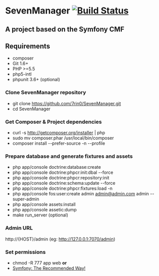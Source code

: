 # SevenManager [![Build Status](https://travis-ci.org/7rin0/SevenManager.svg?branch=master)](https://travis-ci.org/7rin0/SevenManager)
## A project based on the Symfony CMF

## Requirements
* composer
* Git 1.6+
* PHP >=5.5
* php5-intl
* phpunit 3.6+ (optional)

### Clone SevenManager repository
- git clone https://github.com/7rin0/SevenManager.git
- cd SevenManager

### Get Composer & Project dependencies
- curl -s http://getcomposer.org/installer | php
- sudo mv composer.phar /usr/local/bin/composer
- composer install --prefer-source -n --profile

### Prepare database and generate fixtures and assets
- php app/console doctrine:database:create
- php app/console doctrine:phpcr:init:dbal --force
- php app/console doctrine:phpcr:repository:init
- php app/console doctrine:schema:update --force
- php app/console doctrine:phpcr:fixtures:load -n
- php app/console fos:user:create admin admin@admin.com admin --super-admin
- php app/console assets:install
- php app/console assetic:dump
- make run_server (optional)

### Admin URL
http://{HOST}/admin (eg: http://127.0.0.1:7070/admin)
 
### Set permissions
 - chmod -R 777 app web
     **or**
 - [Symfony: The Recommended Way!](http://symfony.com/doc/current/book/installation.html#book-installation-permissions)
